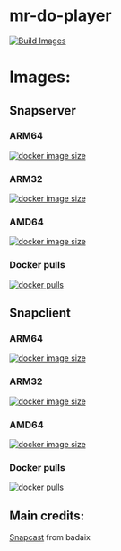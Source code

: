 # mr-do-player

[![Build Images](https://github.com/riemerk/mr-do-snapserver/actions/workflows/actions.yml/badge.svg?branch=master)](https://github.com/riemerk/mr-do-snapserver/actions/workflows/actions.yml)


# Images:

## Snapserver

### ARM64

[![docker image size](https://img.shields.io/docker/image-size/riemerk/mr-do-snapserver/latest?arch=arm64)](https://hub.docker.com/r/riemerk/mr-do-snapserver)

### ARM32

[![docker image size](https://img.shields.io/docker/image-size/riemerk/mr-do-snapserver/latest?arch=arm)](https://hub.docker.com/r/riemerk/mr-do-snapserver)

### AMD64

[![docker image size](https://img.shields.io/docker/image-size/riemerk/mr-do-snapserver/latest?arch=amd64)](https://hub.docker.com/r/riemerk/mr-do-snapserver)

### Docker pulls

[![docker pulls](https://img.shields.io/docker/pulls/riemerk/mr-do-snapserver)](https://hub.docker.com/r/riemerk/mr-do-snapserver)

## Snapclient

### ARM64

[![docker image size](https://img.shields.io/docker/image-size/riemerk/mr-do-snapclient/latest?arch=arm64)](https://hub.docker.com/r/riemerk/mr-do-snapclient)

### ARM32

[![docker image size](https://img.shields.io/docker/image-size/riemerk/mr-do-snapclient/latest?arch=arm)](https://hub.docker.com/r/riemerk/mr-do-snapclient)

### AMD64

[![docker image size](https://img.shields.io/docker/image-size/riemerk/mr-do-snapclient/latest?arch=amd64)](https://hub.docker.com/r/riemerk/mr-do-snapclient)

### Docker pulls

[![docker pulls](https://img.shields.io/docker/pulls/riemerk/mr-do-snapclient)](https://hub.docker.com/r/riemerk/mr-do-snapclient)
   
## Main credits: 
[Snapcast](https://github.com/badaix/snapcast) from badaix
